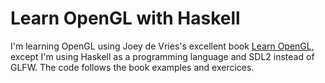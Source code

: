 # Learn OpenGL with Haskell

I'm learning OpenGL using Joey de Vries's excellent book [Learn OpenGL](https://learnopengl.com/), except I'm using Haskell as a programming language and SDL2 instead of GLFW. The code follows the book examples and exercices.
